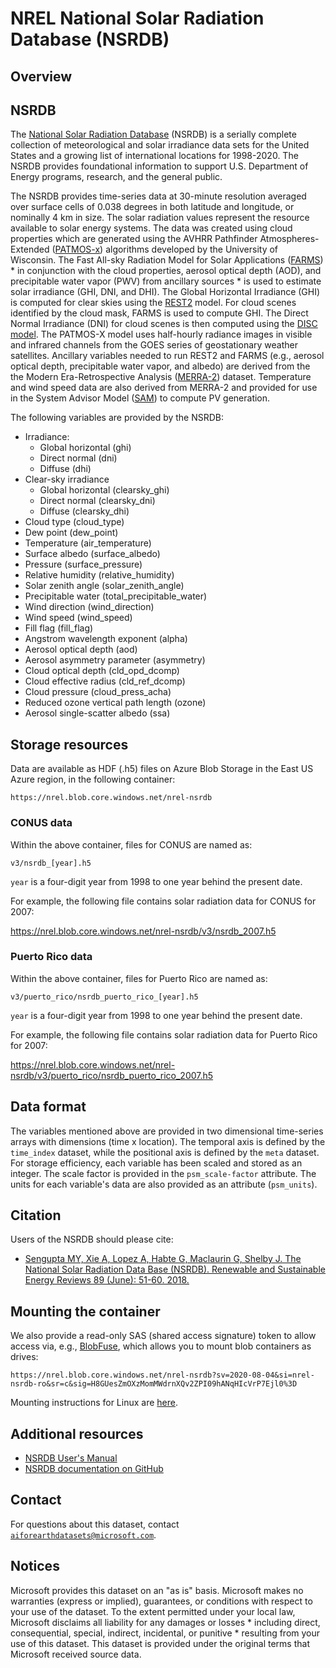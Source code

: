 # NREL National Solar Radiation Database (NSRDB)

## Overview

## NSRDB

The [National Solar Radiation Database](https://nsrdb.nrel.gov/) (NSRDB) is a serially complete collection of meteorological and solar irradiance data sets for the United States and a
growing list of international locations for 1998-2020. The NSRDB provides foundational information to support U.S. Department of Energy programs, research, and the general public.

The NSRDB provides time-series data at 30-minute resolution averaged over surface cells of 0.038 degrees in both latitude and longitude, or nominally 4 km in size. The solar radiation values represent the resource
available to solar energy systems. The data was created using cloud properties which are generated using the AVHRR Pathfinder Atmospheres-Extended ([PATMOS-x](https://cimss.ssec.wisc.edu/patmosx/)) algorithms developed by the University of Wisconsin. The Fast All-sky Radiation Model for Solar Applications ([FARMS](https://www.sciencedirect.com/science/article/abs/pii/S0038092X16301827)) * in conjunction with the cloud properties, aerosol optical depth (AOD), and precipitable water vapor (PWV) from ancillary sources * is used to estimate solar irradiance (GHI, DNI, and DHI).  The Global Horizontal Irradiance (GHI) is computed for clear skies using the [REST2](https://www.sciencedirect.com/science/article/abs/pii/S0038092X07000990) model. For cloud scenes identified by the cloud mask, FARMS is used to compute GHI. The Direct Normal Irradiance (DNI) for cloud scenes is then
computed using the [DISC model](https://www.nrel.gov/grid/solar-resource/disc.html). The PATMOS-X model uses half-hourly radiance images in visible and infrared channels from the GOES series of geostationary
weather satellites.  Ancillary variables needed to run REST2 and FARMS (e.g., aerosol optical depth, precipitable water vapor, and albedo) are derived from the the Modern Era-Retrospective Analysis ([MERRA-2](https://gmao.gsfc.nasa.gov/reanalysis/MERRA-2/)) dataset. Temperature and wind speed data are also derived from MERRA-2 and provided for use in the System Advisor Model ([SAM](https://sam.nrel.gov/)) to compute PV generation.

The following variables are provided by the NSRDB:

* Irradiance:
    * Global horizontal (ghi)
    * Direct normal (dni)
    * Diffuse (dhi)
* Clear-sky irradiance
    * Global horizontal (clearsky_ghi)
    * Direct normal (clearsky_dni)
    * Diffuse (clearsky_dhi)
* Cloud type (cloud_type)
* Dew point (dew_point)
* Temperature (air_temperature)
* Surface albedo (surface_albedo)
* Pressure (surface_pressure)
* Relative humidity (relative_humidity)
* Solar zenith angle (solar_zenith_angle)
* Precipitable water (total_precipitable_water)
* Wind direction (wind_direction)
* Wind speed (wind_speed)
* Fill flag (fill_flag)
* Angstrom wavelength exponent (alpha)
* Aerosol optical depth (aod)
* Aerosol asymmetry parameter (asymmetry)
* Cloud optical depth (cld_opd_dcomp)
* Cloud effective radius (cld_ref_dcomp)
* Cloud pressure (cloud_press_acha)
* Reduced ozone vertical path length (ozone)
* Aerosol single-scatter albedo (ssa)


## Storage resources

Data are available as HDF (.h5) files on Azure Blob Storage in the East US Azure region, in the following container:

`https://nrel.blob.core.windows.net/nrel-nsrdb`

### CONUS data

Within the above  container, files for CONUS are named as:

`v3/nsrdb_[year].h5`

`year` is a four-digit year from 1998 to one year behind the present date.

For example, the following file contains solar radiation data for CONUS for 2007:

<https://nrel.blob.core.windows.net/nrel-nsrdb/v3/nsrdb_2007.h5>

### Puerto Rico data

Within the above  container, files for Puerto Rico are named as:

`v3/puerto_rico/nsrdb_puerto_rico_[year].h5`

`year` is a four-digit year from 1998 to one year behind the present date.

For example, the following file contains solar radiation data for Puerto Rico for 2007:

<https://nrel.blob.core.windows.net/nrel-nsrdb/v3/puerto_rico/nsrdb_puerto_rico_2007.h5>


## Data format

The variables mentioned above are provided in two dimensional time-series arrays with dimensions (time x location). The temporal axis is defined by the `time_index` dataset, while the positional axis is defined by the `meta` dataset. For storage efficiency, each variable has been scaled and stored as an integer. The scale factor is provided in the `psm_scale-factor` attribute.  The units for each variable's data are also provided as an attribute (`psm_units`).


## Citation

Users of the NSRDB should please cite:

* [Sengupta MY, Xie A, Lopez A, Habte G, Maclaurin G, Shelby J.  The National Solar Radiation Data Base (NSRDB).  Renewable and Sustainable Energy Reviews  89 (June): 51-60. 2018.](https://www.sciencedirect.com/science/article/pii/S136403211830087X?via%3Dihub)


## Mounting the container

We also provide a read-only SAS (shared access signature) token to allow access via, e.g., [BlobFuse](https://github.com/Azure/azure-storage-fuse), which allows you to mount blob containers as drives:

`https://nrel.blob.core.windows.net/nrel-nsrdb?sv=2020-08-04&si=nrel-nsrdb-ro&sr=c&sig=H8GUesZmOXzMomMWdrnXQv2ZPI09hANqHIcVrP7Ejl0%3D`

Mounting instructions for Linux are [here](https://docs.microsoft.com/en-us/azure/storage/blobs/storage-how-to-mount-container-linux).


## Additional resources

* [NSRDB User's Manual](https://www.nrel.gov/docs/fy12osti/54824.pdf)
* [NSRDB documentation on GitHub](https://github.com/openEDI/documentation/blob/main/NSRDB.md)


## Contact

For questions about this dataset, contact [`aiforearthdatasets@microsoft.com`](mailto:aiforearthdatasets@microsoft.com?subject=nsrdb%20question).


## Notices

Microsoft provides this dataset on an "as is" basis.  Microsoft makes no warranties (express or implied), guarantees, or conditions with respect to your use of the dataset.  To the extent permitted under your local law, Microsoft disclaims all liability for any damages or losses * including direct, consequential, special, indirect, incidental, or punitive * resulting from your use of this dataset.  This dataset is provided under the original terms that Microsoft received source data.
